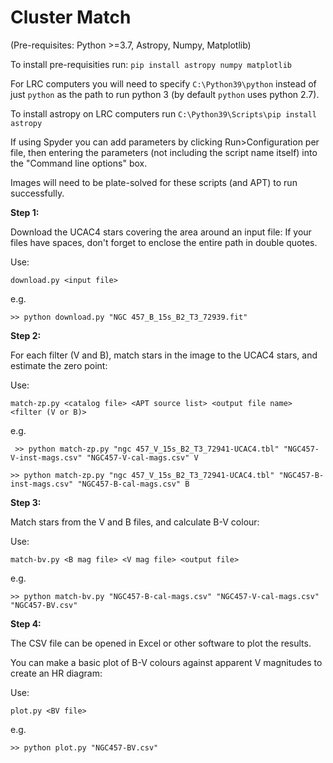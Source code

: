# Cluster Match

(Pre-requisites: Python >=3.7, Astropy, Numpy, Matplotlib)

To install pre-requisities run: 
`pip install astropy numpy matplotlib`

For LRC computers you will need to specify `C:\Python39\python` instead of just `python` as the path to run python 3 (by default `python` uses python 2.7).

To install astropy on LRC computers run `C:\Python39\Scripts\pip install astropy`

If using Spyder you can add parameters by clicking Run>Configuration per file, then entering the parameters (not including the script name itself) into the "Command line options" box.

Images will need to be plate-solved for these scripts (and APT) to run successfully.


**Step 1:**

Download the UCAC4 stars covering the area around an input file:
If your files have spaces, don't forget to enclose the entire path in double quotes.

Use:

  `download.py <input file>`
  
e.g.

  `>> python download.py "NGC 457_B_15s_B2_T3_72939.fit"`

**Step 2:**

For each filter (V and B), match stars in the image to the UCAC4 stars, and estimate the zero point:

Use:

  `match-zp.py <catalog file> <APT source list> <output file name> <filter (V or B)>`
  
e.g.

 ` >> python match-zp.py "ngc 457_V_15s_B2_T3_72941-UCAC4.tbl" "NGC457-V-inst-mags.csv" "NGC457-V-cal-mags.csv" V`
  
  `>> python match-zp.py "ngc 457_V_15s_B2_T3_72941-UCAC4.tbl" "NGC457-B-inst-mags.csv" "NGC457-B-cal-mags.csv" B`
  
**Step 3:**

Match stars from the V and B files, and calculate B-V colour:
  
Use:

  `match-bv.py <B mag file> <V mag file> <output file>`
  
e.g.

  `>> python match-bv.py "NGC457-B-cal-mags.csv" "NGC457-V-cal-mags.csv" "NGC457-BV.csv"`
  
**Step 4:**

The CSV file can be opened in Excel or other software to plot the results.

You can make a basic plot of B-V colours against apparent V magnitudes to create an HR diagram:
  
Use:

  `plot.py <BV file>`
    
e.g.

   `>> python plot.py "NGC457-BV.csv"`
